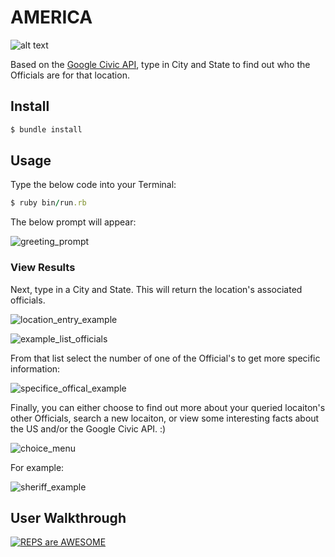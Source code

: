 # AMERICA

![alt text](http://www.apexflags.com/i//Executive_Order_10834_Flag_1.jpg)

Based on the [Google Civic API](https://developers.google.com/civic-information/), type in City and State to find out who the Officials are for that location.

## Install

```ruby
$ bundle install
```
## Usage
Type the below code into your Terminal:
```ruby
$ ruby bin/run.rb
```

The below prompt will appear:

![greeting_prompt](http://i.imgur.com/jmiTvnh.png)

### View Results
Next, type in a City and State. This will return the location's associated officials.

![location_entry_example](http://i.imgur.com/4wjGhjh.png)

![example_list_officials](http://i.imgur.com/TSWlLel.png)

From that list select the number of one of the Official's to get more specific information:

![specifice_offical_example](http://i.imgur.com/alrhi2sg.png)

Finally, you can either choose to find out more about your queried locaiton's other Officials, search a new locaiton, or view some interesting facts about the US and/or the Google Civic API.  :)

![choice_menu](http://i.imgur.com/KO9eqHy.png)

For example:

![sheriff_example](http://i.imgur.com/xrIrtLR.png)

## User Walkthrough

[![REPS are AWESOME](http://i.imgur.com/Ot5DWAW.png)](https://www.youtube.com/watch?v=LUT2zRqL6Jo "Representatives are AWESOME")
